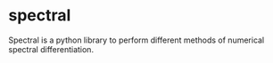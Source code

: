 # spectral
Spectral is a python library to perform different methods of numerical spectral differentiation.
